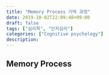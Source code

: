 ```yaml
---
title: "Memory Process 기억 과정"
date: 2019-10-02T22:09:48+09:00
draft: false
tags: ["심리학", "인지심리"]
categories: ["Cognitive psychology"]
description: 
---
```

## Memory Process

